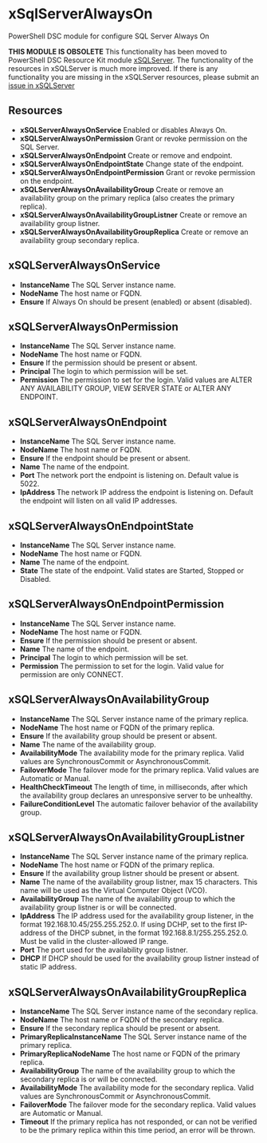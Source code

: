 # xSqlServerAlwaysOn
PowerShell DSC module for configure SQL Server Always On

**THIS MODULE IS OBSOLETE**  This functionality has been moved to PowerShell DSC Resource Kit module [xSQLServer](https://github.com/PowerShell/xSQLServer). The functionality of the resources in xSQLServer is much more improved.
If there is any functionality you are missing in the xSQLServer resources, please submit an [issue in xSQLServer](https://github.com/PowerShell/xSQLServer/issues)

## Resources
* **xSQLServerAlwaysOnService** Enabled or disables Always On.
* **xSQLServerAlwaysOnPermission** Grant or revoke permission on the SQL Server.
* **xSQLServerAlwaysOnEndpoint** Create or remove and endpoint.
* **xSQLServerAlwaysOnEndpointState** Change state of the endpoint.
* **xSQLServerAlwaysOnEndpointPermission** Grant or revoke permission on the endpoint.
* **xSQLServerAlwaysOnAvailabilityGroup** Create or remove an availability group on the primary replica (also creates the primary replica).
* **xSQLServerAlwaysOnAvailabilityGroupListner** Create or remove an availability group listner.
* **xSQLServerAlwaysOnAvailabilityGroupReplica** Create or remove an availability group secondary replica. 

## xSQLServerAlwaysOnService
* **InstanceName** The SQL Server instance name.
* **NodeName** The host name or FQDN.
* **Ensure** If Always On should be present (enabled) or absent (disabled).

## xSQLServerAlwaysOnPermission
* **InstanceName** The SQL Server instance name.
* **NodeName** The host name or FQDN.
* **Ensure** If the permission should be present or absent.
* **Principal** The login to which permission will be set.
* **Permission** The permission to set for the login. Valid values are ALTER ANY AVAILABILITY GROUP, VIEW SERVER STATE or ALTER ANY ENDPOINT.

## xSQLServerAlwaysOnEndpoint
* **InstanceName** The SQL Server instance name.
* **NodeName** The host name or FQDN.
* **Ensure** If the endpoint should be present or absent.
* **Name** The name of the endpoint.
* **Port** The network port the endpoint is listening on. Default value is 5022.
* **IpAddress** The network IP address the endpoint is listening on. Default the endpoint will listen on all valid IP addresses.

## xSQLServerAlwaysOnEndpointState
* **InstanceName** The SQL Server instance name.
* **NodeName** The host name or FQDN.
* **Name** The name of the endpoint.
* **State** The state of the endpoint. Valid states are Started, Stopped or Disabled.

## xSQLServerAlwaysOnEndpointPermission
* **InstanceName** The SQL Server instance name.
* **NodeName** The host name or FQDN.
* **Ensure** If the permission should be present or absent.
* **Name** The name of the endpoint.
* **Principal** The login to which permission will be set.
* **Permission** The permission to set for the login. Valid value for permission are only CONNECT.

## xSQLServerAlwaysOnAvailabilityGroup
* **InstanceName** The SQL Server instance name of the primary replica.
* **NodeName** The host name or FQDN of the primary replica.
* **Ensure** If the availability group should be present or absent.
* **Name** The name of the availability group.
* **AvailabilityMode** The availability mode for the primary replica. Valid values are SynchronousCommit or AsynchronousCommit.
* **FailoverMode** The failover mode for the primary replica. Valid values are Automatic or Manual.
* **HealthCheckTimeout** The length of time, in milliseconds, after which the availability group declares an unresponsive server to be unhealthy.
* **FailureConditionLevel** The automatic failover behavior of the availability group.

## xSQLServerAlwaysOnAvailabilityGroupListner
* **InstanceName** The SQL Server instance name of the primary replica.
* **NodeName** The host name or FQDN of the primary replica.
* **Ensure** If the availability group listner should be present or absent.
* **Name** The name of the availability group listner, max 15 characters. This name will be used as the Virtual Computer Object (VCO).
* **AvailabilityGroup** The name of the availability group to which the availability group listner is or will be connected.
* **IpAddress** The IP address used for the availability group listener, in the format 192.168.10.45/255.255.252.0. If using DCHP, set to the first IP-address of the DHCP subnet, in the format 192.168.8.1/255.255.252.0. Must be valid in the cluster-allowed IP range.
* **Port** The port used for the availability group listner.
* **DHCP** If DHCP should be used for the availability group listner instead of static IP address.

## xSQLServerAlwaysOnAvailabilityGroupReplica
* **InstanceName** The SQL Server instance name of the secondary replica.
* **NodeName** The host name or FQDN of the secondary replica.
* **Ensure** If the secondary replica should be present or absent.
* **PrimaryReplicaInstanceName** The SQL Server instance name of the primary replica.
* **PrimaryReplicaNodeName** The host name or FQDN of the primary replica.
* **AvailabilityGroup** The name of the availability group to which the secondary replica is or will be connected.
* **AvailabilityMode** The availability mode for the secondary replica. Valid values are SynchronousCommit or AsynchronousCommit.
* **FailoverMode** The failover mode for the secondary replica. Valid values are Automatic or Manual.
* **Timeout** If the primary replica has not responded, or can not be verified to be the primary replica within this time period, an error will be thrown.
